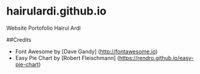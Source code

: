 # hairulardi.github.io
Website Portofolio Hairul Ardi  

##Credits
* Font Awesome by [Dave Gandy] (http://fontawesome.io)
* Easy Pie Chart by [Robert Fleischmann] (https://rendro.github.io/easy-pie-chart)
